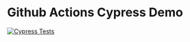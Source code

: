 # Github Actions Cypress Demo

[![Cypress Tests](https://github.com/inBrackets/GitHubActionsCypressDemo/actions/workflows/test-app.yml/badge.svg)](https://github.com/inBrackets/GitHubActionsCypressDemo/actions/workflows/test-app.yml)

